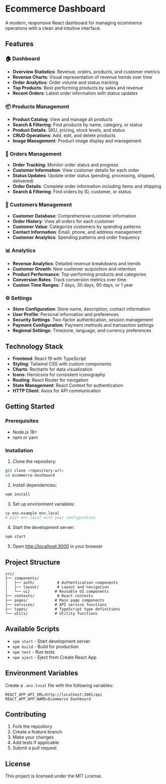 # Ecommerce Dashboard

A modern, responsive React dashboard for managing ecommerce operations with a clean and intuitive interface.

## Features

### 🏠 Dashboard
- **Overview Statistics**: Revenue, orders, products, and customer metrics
- **Revenue Charts**: Visual representation of revenue trends over time
- **Order Analytics**: Order volume and status tracking
- **Top Products**: Best-performing products by sales and revenue
- **Recent Orders**: Latest order information with status updates

### 📦 Products Management
- **Product Catalog**: View and manage all products
- **Search & Filtering**: Find products by name, category, or status
- **Product Details**: SKU, pricing, stock levels, and status
- **CRUD Operations**: Add, edit, and delete products
- **Image Management**: Product image display and management

### 🛒 Orders Management
- **Order Tracking**: Monitor order status and progress
- **Customer Information**: View customer details for each order
- **Status Updates**: Update order status (pending, processing, shipped, delivered)
- **Order Details**: Complete order information including items and shipping
- **Search & Filtering**: Find orders by ID, customer, or status

### 👥 Customers Management
- **Customer Database**: Comprehensive customer information
- **Order History**: View all orders for each customer
- **Customer Value**: Categorize customers by spending patterns
- **Contact Information**: Email, phone, and address management
- **Customer Analytics**: Spending patterns and order frequency

### 📊 Analytics
- **Revenue Analytics**: Detailed revenue breakdowns and trends
- **Customer Growth**: New customer acquisition and retention
- **Product Performance**: Top-performing products and categories
- **Conversion Rates**: Track conversion metrics over time
- **Custom Time Ranges**: 7 days, 30 days, 90 days, or 1 year

### ⚙️ Settings
- **Store Configuration**: Store name, description, contact information
- **User Profile**: Personal information and preferences
- **Security Settings**: Two-factor authentication, session management
- **Payment Configuration**: Payment methods and transaction settings
- **Regional Settings**: Timezone, language, and currency preferences

## Technology Stack

- **Frontend**: React 19 with TypeScript
- **Styling**: Tailwind CSS with custom components
- **Charts**: Recharts for data visualization
- **Icons**: Heroicons for consistent iconography
- **Routing**: React Router for navigation
- **State Management**: React Context for authentication
- **HTTP Client**: Axios for API communication

## Getting Started

### Prerequisites
- Node.js 18+ 
- npm or yarn

### Installation

1. Clone the repository:
```bash
git clone <repository-url>
cd ecommerce-dashboard
```

2. Install dependencies:
```bash
npm install
```

3. Set up environment variables:
```bash
cp env.example env.local
# Edit env.local with your configuration
```

4. Start the development server:
```bash
npm start
```

5. Open [http://localhost:3000](http://localhost:3000) in your browser

## Project Structure

```
src/
├── components/
│   ├── auth/          # Authentication components
│   ├── layout/        # Layout and navigation
│   └── ui/           # Reusable UI components
├── contexts/          # React contexts
├── pages/            # Main page components
├── services/         # API service functions
├── types/            # TypeScript type definitions
└── utils/            # Utility functions
```

## Available Scripts

- `npm start` - Start development server
- `npm build` - Build for production
- `npm test` - Run tests
- `npm eject` - Eject from Create React App

## Environment Variables

Create a `.env.local` file with the following variables:

```env
REACT_APP_API_URL=http://localhost:3001/api
REACT_APP_APP_NAME=Ecommerce Dashboard
```

## Contributing

1. Fork the repository
2. Create a feature branch
3. Make your changes
4. Add tests if applicable
5. Submit a pull request

## License

This project is licensed under the MIT License.
